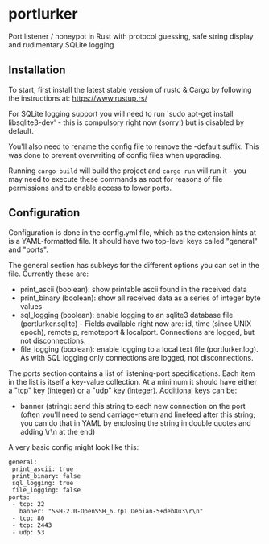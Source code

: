 # portlurker
Port listener / honeypot in Rust with protocol guessing, safe string display and rudimentary SQLite logging

## Installation
To start, first install the latest stable version of rustc & Cargo by following the instructions at: https://www.rustup.rs/

For SQLite logging support you will need to run 'sudo apt-get install libsqlite3-dev' - this is compulsory right now (sorry!) but is disabled by default.

You'll also need to rename the config file to remove the -default suffix. This was done to prevent overwriting of config files when upgrading.

Running `cargo build` will build the project and `cargo run` will run it - you may need to execute these commands as root for reasons of file permissions and to enable access to lower ports.

## Configuration
Configuration is done in the config.yml file, which as the extension hints at is a YAML-formatted file. It should have two top-level keys called "general" and "ports".

The general section has subkeys for the different options you can set in the file. Currently these are:
 - print_ascii (boolean): show printable ascii found in the received data
 - print_binary (boolean): show all received data as a series of integer byte values
 - sql_logging (boolean): enable logging to an sqlite3 database file (portlurker.sqlite) - Fields available right now are: id, time (since UNIX epoch), remoteip, remoteport & localport. Connections are logged, but not disconnections.
 - file_logging (boolean): enable logging to a local text file (portlurker.log). As with SQL logging only connections are logged, not disconnections.

The ports section contains a list of listening-port specifications. Each item in the list is itself a key-value collection. At a minimum it should have either a "tcp" key (integer) or a "udp" key (integer). Additional keys can be:
 - banner (string): send this string to each new connection on the port (often you'll need to send carriage-return and linefeed after this string; you can do that in YAML by enclosing the string in double quotes and adding \r\n at the end)

A very basic config might look like this:
```
general:
 print_ascii: true
 print_binary: false
 sql_logging: true
 file_logging: false
ports:
 - tcp: 22
   banner: "SSH-2.0-OpenSSH_6.7p1 Debian-5+deb8u3\r\n"
 - tcp: 80
 - tcp: 2443
 - udp: 53
```
